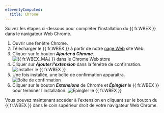 ```yaml
---
eleventyComputed:
  title: Chrome
---
```

Suivez les étapes ci-dessous pour compléter l'installation du {{ fr.WBEX }} dans le navigateur Web Chrome.

1. Ouvrir une fenêtre Chrome.
1. Télécharger le {{ fr.WBEX }} à partir de notre [page Web](https://devolutions.net/fr/workspace) site Web.
1. Cliquer sur le bouton ***Ajouter à Chrome***.
![{{ fr.WBEX_MAJ }} dans le Chrome Web store](https://cdnweb.devolutions.net/docs/fr/dwl/Dwl4001.png)
1. Cliquer sur ***Ajouter l'extension*** dans la fenêtre de confirmation.
![Installer le {{ fr.WBEX }}](https://cdnweb.devolutions.net/docs/fr/dwl/Dwl4002.png)
1. Une fois installée, une boîte de confirmation apparaîtra.
![Boîte de confirmation](https://cdnweb.devolutions.net/docs/fr/dwl/Dwl4044.png)
1. Cliquer sur le bouton ***Extensions*** de Chrome et ***Épingler*** le {{ fr.WBEX }} pour terminer l'installation.
![Épingler le {{ fr.WBEX }}](https://cdnweb.devolutions.net/docs/fr/dwl/Dwl4045.png)

Vous pouvez maintenant accéder à l'extension en cliquant sur le bouton du {{ fr.WBEX }} dans le coin supérieur droit de votre navigateur Web Chrome.

